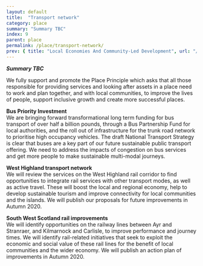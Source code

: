 ```yaml
---
layout: default
title:  "Transport network"
category: place
summary: "Summary TBC"
index: 9
parent: place
permalink: /place/transport-network/
prev: { title: "Local Economies And Community-Led Development", url: "/place/local-economies/" }
---
```

***Summary TBC***

We fully support and promote the Place Principle which asks that all those responsible for providing services and looking after assets in a place need to work and plan together, and with local communities, to improve the lives of people, support inclusive growth and create more successful places.  

**Bus Priority Investment**  
We are bringing forward transformational long term funding for bus transport of over half a billion pounds, through a Bus Partnership Fund for local authorities, and the roll out of infrastructure for the trunk road network to prioritise high occupancy vehicles.  The draft National Transport Strategy is clear that buses are a key part of our future sustainable public transport offering. We need to address the impacts of congestion on bus services and get more people to make sustainable multi-modal journeys.  

**West Highland transport network**  
We will review the services on the West Highland rail corridor to find opportunities to integrate rail services with other transport modes, as well as active travel. These will boost the local and regional economy, help to develop sustainable tourism and improve connectivity for local communities and the islands. We will publish our proposals for future improvements in Autumn 2020.  

**South West Scotland rail improvements**  
We will identify opportunities on the railway lines between Ayr and Stranraer, and Kilmarnock and Carlisle, to improve performance and journey times. We will identify rail-related initiatives that seek to exploit the economic and social value of these rail lines for the benefit of local communities and the wider economy. We will publish an action plan of improvements in Autumn 2020.  
